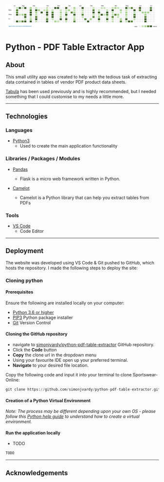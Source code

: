 ![My Logo](https://github.com/simonjvardy/simonjvardy/blob/main/assets/img/GitHub-name.png)

# Python - PDF Table Extractor App

## About ##

This small utility app was created to help with the tedious task of extracting data contained in tables of vendor PDF product data sheets.

[Tabula](https://tabula.technology/) has been used previously and is highly recommended, but I needed something that I could customise to my needs a little more.

---

## Technologies ##

### **Languages** ###

- [Python3](https://www.python.org/)
  - Used to create the main application functionality

### **Libraries / Packages / Modules** ###

- [Pandas](https://flask.palletsprojects.com/en/2.0.x/)
  - Flask is a micro web framework written in Python.

- [Camelot](https://pypi.org/project/camelot-py/)
  - Camelot is a Python library that can help you extract tables from PDFs

### **Tools** ###

- [VS Code](https://code.visualstudio.com/)
  - Code Editor

---

## Deployment ##

The website was developed using VS Code & Git pushed to GitHub, which hosts the repository. I made the following steps to deploy the site:

### **Cloning python** ###

#### **Prerequisites** ###

Ensure the following are installed locally on your computer:

- [Python 3.6 or higher](https://www.python.org/downloads/)
- [PIP3](https://pypi.org/project/pip/) Python package installer
- [Git](https://git-scm.com/) Version Control

#### **Cloning the GitHub repository** ####

- navigate to [simonjvardy/python-pdf-table-extractor](https://github.com/simonjvardy/python-pdf-table-extractor) GitHub repository.
- Click the **Code** button
- **Copy** the clone url in the dropdown menu
- Using your favourite IDE open up your preferred terminal.
- **Navigate** to your desired file location.

Copy the following code and input it into your terminal to clone Sportswear-Online:

```Python
git clone https://github.com/simonjvardy/python-pdf-table-extractor.git
```

#### **Creation of a Python Virtual Environment** ####

*Note: The process may be different depending upon your own OS - please follow this [Python help guide](https://python.readthedocs.io/en/latest/library/venv.html) to understand how to create a virtual environment.*

#### **Run the application locally** ####

- TODO

```Python
TODO
```


---

## Acknowledgements ##
